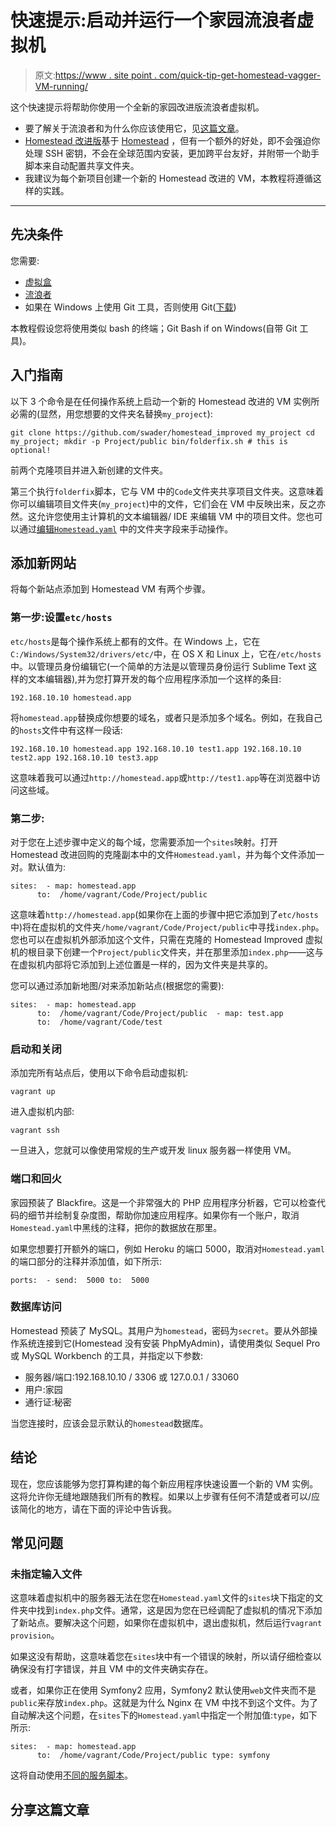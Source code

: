 # 快速提示:启动并运行一个家园流浪者虚拟机

> 原文:[https://www . site point . com/quick-tip-get-homestead-vagger-VM-running/](https://www.sitepoint.com/quick-tip-get-homestead-vagrant-vm-running/)

这个快速提示将帮助你使用一个全新的家园改进版流浪者虚拟机。

*   要了解关于流浪者和为什么你应该使用它，见[这篇文章](https://www.sitepoint.com/re-introducing-vagrant-right-way-start-php/)。
*   [Homestead 改进版](https://github.com/Swader/homestead_improved/)基于 [Homestead](http://laravel.com/docs/master/homestead) ，但有一个额外的好处，即不会强迫你处理 SSH 密钥，不会在全球范围内安装，更加跨平台友好，并附带一个助手脚本来自动配置共享文件夹。
*   我建议为每个新项目创建一个新的 Homestead 改进的 VM，本教程将遵循这样的实践。

* * *

## 先决条件

您需要:

*   [虚拟盒](http://virtualbox.org)
*   [流浪者](http://vagrantup.com)
*   如果在 Windows 上使用 Git 工具，否则使用 Git([下载](https://git-scm.com/downloads))

本教程假设您将使用类似 bash 的终端；Git Bash if on Windows(自带 Git 工具)。

## 入门指南

以下 3 个命令是在任何操作系统上启动一个新的 Homestead 改进的 VM 实例所必需的(显然，用您想要的文件夹名替换`my_project`):

```
git clone https://github.com/swader/homestead_improved my_project cd my_project; mkdir -p Project/public bin/folderfix.sh # this is optional!
```

前两个克隆项目并进入新创建的文件夹。

第三个执行`folderfix`脚本，它与 VM 中的`Code`文件夹共享项目文件夹。这意味着你可以编辑项目文件夹(`my_project`)中的文件，它们会在 VM 中反映出来，反之亦然。这允许您使用主计算机的文本编辑器/ IDE 来编辑 VM 中的项目文件。您也可以通过[编辑`Homestead.yaml`](http://tldrify.com/bax) 中的文件夹字段来手动操作。

## 添加新网站

将每个新站点添加到 Homestead VM 有两个步骤。

### 第一步:设置`etc/hosts`

`etc/hosts`是每个操作系统上都有的文件。在 Windows 上，它在`C:/Windows/System32/drivers/etc/`中，在 OS X 和 Linux 上，它在`/etc/hosts`中。以管理员身份编辑它(一个简单的方法是以管理员身份运行 Sublime Text 这样的文本编辑器),并为您打算开发的每个应用程序添加一个这样的条目:

```
192.168.10.10 homestead.app
```

将`homestead.app`替换成你想要的域名，或者只是添加多个域名。例如，在我自己的`hosts`文件中有这样一段话:

```
192.168.10.10 homestead.app 192.168.10.10 test1.app 192.168.10.10 test2.app 192.168.10.10 test3.app
```

这意味着我可以通过`http://homestead.app`或`http://test1.app`等在浏览器中访问这些域。

### 第二步:

对于您在上述步骤中定义的每个域，您需要添加一个`sites`映射。打开 Homestead 改进回购的克隆副本中的文件`Homestead.yaml`，并为每个文件添加一对。默认值为:

```
sites:  - map: homestead.app
      to:  /home/vagrant/Code/Project/public
```

这意味着`http://homestead.app`(如果你在上面的步骤中把它添加到了`etc/hosts`中)将在虚拟机的文件夹`/home/vagrant/Code/Project/public`中寻找`index.php`。您也可以在虚拟机外部添加这个文件，只需在克隆的 Homestead Improved 虚拟机的根目录下创建一个`Project/public`文件夹，并在那里添加`index.php`——这与在虚拟机内部将它添加到上述位置是一样的，因为文件夹是共享的。

您可以通过添加新地图/对来添加新站点(根据您的需要):

```
sites:  - map: homestead.app
      to:  /home/vagrant/Code/Project/public  - map: test.app
      to:  /home/vagrant/Code/test
```

### 启动和关闭

添加完所有站点后，使用以下命令启动虚拟机:

```
vagrant up
```

进入虚拟机内部:

```
vagrant ssh
```

一旦进入，您就可以像使用常规的生产或开发 linux 服务器一样使用 VM。

### 端口和回火

家园预装了 Blackfire。这是一个非常强大的 PHP 应用程序分析器，它可以检查代码的细节并绘制复杂度图，帮助你加速应用程序。如果你有一个账户，取消`Homestead.yaml`中黑线的注释，把你的数据放在那里。

如果您想要打开额外的端口，例如 Heroku 的端口 5000，取消对`Homestead.yaml`的端口部分的注释并添加值，如下所示:

```
ports:  - send:  5000 to:  5000
```

### 数据库访问

Homestead 预装了 MySQL。其用户为`homestead`，密码为`secret`。要从外部操作系统连接到它(Homestead 没有安装 PhpMyAdmin)，请使用类似 Sequel Pro 或 MySQL Workbench 的工具，并指定以下参数:

*   服务器/端口:192.168.10.10 / 3306 或 127.0.0.1 / 33060
*   用户:家园
*   通行证:秘密

当您连接时，应该会显示默认的`homestead`数据库。

## 结论

现在，您应该能够为您打算构建的每个新应用程序快速设置一个新的 VM 实例。这将允许你无缝地跟随我们所有的教程。如果以上步骤有任何不清楚或者可以/应该简化的地方，请在下面的评论中告诉我。

## 常见问题

### 未指定输入文件

这意味着虚拟机中的服务器无法在您在`Homestead.yaml`文件的`sites`块下指定的文件夹中找到`index.php`文件。通常，这是因为您在已经调配了虚拟机的情况下添加了新站点。要解决这个问题，如果你在虚拟机中，退出虚拟机，然后运行`vagrant provision`。

如果这没有帮助，这意味着您在`sites`块中有一个错误的映射，所以请仔细检查以确保没有打字错误，并且 VM 中的文件夹确实存在。

或者，如果你正在使用 Symfony2 应用，Symfony2 默认使用`web`文件夹而不是`public`来存放`index.php`。这就是为什么 Nginx 在 VM 中找不到这个文件。为了自动解决这个问题，在`sites`下的`Homestead.yaml`中指定一个附加值:`type`，如下所示:

```
sites:  - map: homestead.app
      to:  /home/vagrant/Code/Project/public type: symfony
```

这将自动使用[不同的服务脚本](https://github.com/Swader/homestead_improved/blob/master/scripts/serve-symfony2.sh)。

## 分享这篇文章